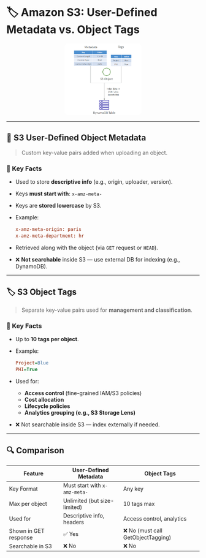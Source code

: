 # 🏷️ **Amazon S3: User-Defined Metadata vs. Object Tags**

<div style="text-align: center;">
    <img src="images/s3-user-defined-metadata-vs-object-tags.png" alt="s3-user-defined-metadata-vs-object-tags" style="border-radius: 10px; width: 40%;">
</div>

---

## 🧾 **S3 User-Defined Object Metadata**

> Custom key-value pairs added when uploading an object.

### 🔹 Key Facts

- Used to store **descriptive info** (e.g., origin, uploader, version).
- Keys **must start with**: `x-amz-meta-`
- Keys are **stored lowercase** by S3.
- Example:

  ```ini
  x-amz-meta-origin: paris
  x-amz-meta-department: hr
  ```

- Retrieved along with the object (via `GET` request or `HEAD`).
- ❌ **Not searchable** inside S3 — use external DB for indexing (e.g., DynamoDB).

---

## 🏷️ **S3 Object Tags**

> Separate key-value pairs used for **management and classification**.

### 🔹 Key Facts

- Up to **10 tags per object**.

- Example:

  ```ini
  Project=Blue
  PHI=True
  ```

- Used for:

  - **Access control** (fine-grained IAM/S3 policies)
  - **Cost allocation**
  - **Lifecycle policies**
  - **Analytics grouping (e.g., S3 Storage Lens)**

- ❌ Not searchable inside S3 — index externally if needed.

---

## 🔍 **Comparison**

| Feature               | User-Defined Metadata         | Object Tags                        |
| --------------------- | ----------------------------- | ---------------------------------- |
| Key Format            | Must start with `x-amz-meta-` | Any key                            |
| Max per object        | Unlimited (but size-limited)  | 10 tags max                        |
| Used for              | Descriptive info, headers     | Access control, analytics          |
| Shown in GET response | ✅ Yes                        | ❌ No (must call GetObjectTagging) |
| Searchable in S3      | ❌ No                         | ❌ No                              |
